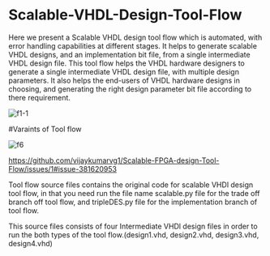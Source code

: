 # Scalable-VHDL-Design-Tool-Flow


    

Here we present a Scalable VHDL design tool flow which  is automated, with error handling capabilities at different stages. It helps to generate scalable VHDL designs, and an implementation bit file, from a single intermediate VHDL design file. This tool flow helps the VHDL hardware designers to generate a single intermediate VHDL design file, with multiple design parameters. It also helps the end-users of VHDL hardware designs in choosing, and generating the right design parameter bit file according to there requirement.


![f1-1](https://user-images.githubusercontent.com/35568574/48627352-a8317a00-e9b4-11e8-93f0-346362504236.jpg)



#Varaints of Tool flow


![f6](https://user-images.githubusercontent.com/35568574/48627673-74a31f80-e9b5-11e8-89ad-0e96c9fab55c.jpeg)

https://github.com/vijaykumarvg1/Scalable-FPGA-design-Tool-Flow/issues/1#issue-381620953


Tool flow source files contains the original code for scalable VHDl design tool flow, in that you need run the file name scalable.py file for the trade off branch off tool flow, and tripleDES.py file for the implementation branch of tool flow. 

This source files consists of four Intermediate VHDl design files in order to run the both types of the tool flow.(design1.vhd, design2.vhd, design3.vhd, design4.vhd)

